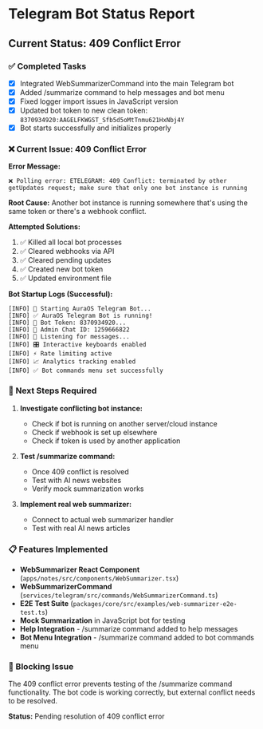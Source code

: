 # Telegram Bot Status Report

## Current Status: 409 Conflict Error

### ✅ Completed Tasks
- [x] Integrated WebSummarizerCommand into the main Telegram bot
- [x] Added /summarize command to help messages and bot menu
- [x] Fixed logger import issues in JavaScript version
- [x] Updated bot token to new clean token: `8370934920:AAGELFKWGST_Sfb5d5oMtTnmu621HxNbj4Y`
- [x] Bot starts successfully and initializes properly

### ❌ Current Issue: 409 Conflict Error

**Error Message:**
```
❌ Polling error: ETELEGRAM: 409 Conflict: terminated by other getUpdates request; make sure that only one bot instance is running
```

**Root Cause:**
Another bot instance is running somewhere that's using the same token or there's a webhook conflict.

**Attempted Solutions:**
1. ✅ Killed all local bot processes
2. ✅ Cleared webhooks via API
3. ✅ Cleared pending updates
4. ✅ Created new bot token
5. ✅ Updated environment file

**Bot Startup Logs (Successful):**
```
[INFO] 🤖 Starting AuraOS Telegram Bot...
[INFO] ✅ AuraOS Telegram Bot is running!
[INFO] 📱 Bot Token: 8370934920...
[INFO] 👤 Admin Chat ID: 1259666822
[INFO] 🎯 Listening for messages...
[INFO] 🎛️ Interactive keyboards enabled
[INFO] ⚡ Rate limiting active
[INFO] 📈 Analytics tracking enabled
[INFO] ✅ Bot commands menu set successfully
```

### 🔧 Next Steps Required

1. **Investigate conflicting bot instance:**
   - Check if bot is running on another server/cloud instance
   - Check if webhook is set up elsewhere
   - Check if token is used by another application

2. **Test /summarize command:**
   - Once 409 conflict is resolved
   - Test with AI news websites
   - Verify mock summarization works

3. **Implement real web summarizer:**
   - Connect to actual web summarizer handler
   - Test with real AI news articles

### 📋 Features Implemented

- **WebSummarizer React Component** (`apps/notes/src/components/WebSummarizer.tsx`)
- **WebSummarizerCommand** (`services/telegram/src/commands/WebSummarizerCommand.ts`)
- **E2E Test Suite** (`packages/core/src/examples/web-summarizer-e2e-test.ts`)
- **Mock Summarization** in JavaScript bot for testing
- **Help Integration** - /summarize command added to help messages
- **Bot Menu Integration** - /summarize command added to bot commands menu

### 🚨 Blocking Issue

The 409 conflict error prevents testing of the /summarize command functionality. The bot code is working correctly, but external conflict needs to be resolved.

**Status:** Pending resolution of 409 conflict error
